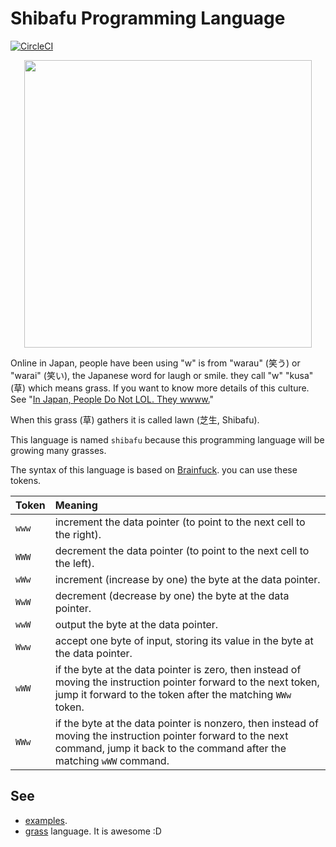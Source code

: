 # Shibafu Programming Language
[![CircleCI](https://circleci.com/gh/Code-Hex/shibafu.svg?style=svg&circle-token=42af5120e1edd375241967a09e303d2a4064b840)](https://circleci.com/gh/Code-Hex/shibafu)

<p align="center">
  <img width="460" src="https://user-images.githubusercontent.com/6500104/59754663-7fae8d00-92c1-11e9-9b11-a9a3ec172967.jpg">
</p>

Online in Japan, people have been using "w" is from "warau" (笑う) or "warai" (笑い), the Japanese word for laugh or smile. they call "w" "kusa" (草) which means grass. 
If you want to know more details of this culture. See "[In Japan, People Do Not LOL. They wwww.](https://kotaku.com/in-japan-people-do-not-lol-they-wwww-5986170)"

When this grass (草) gathers it is called lawn (芝生, Shibafu).

This language is named `shibafu` because this programming language will be growing many grasses.

The syntax of this language is based on [Brainfuck](https://en.wikipedia.org/wiki/Brainfuck). you can use these tokens.

|  Token  |                                                                                                                                                                            Meaning                                                                                                                                                                              |
|---------|:-----------------------------------------------------------------------------------------------------------------------------------------------------------------------------------------------------------------------------------------------------------------------------------------------------------------------------------------------------------------|
|  `www`  | increment the data pointer (to point to the next cell to the right).                                                                                                                                                                                                                                                                                              |
|  `WWW`  | decrement the data pointer (to point to the next cell to the left).                                                                                                                                                                                                                                                                                               |
|  `wWw`  | increment (increase by one) the byte at the data pointer.                                                                                                                                                                                                                                                                                                         |
|  `WwW`  | decrement (decrease by one) the byte at the data pointer.                                                                                                                                                                                                                                                                                                         |
|  `wwW`  | output the byte at the data pointer.                                                                                                                                                                                                                                                                                                                              |
|  `Www`  | accept one byte of input, storing its value in the byte at the data pointer.                                                                                                                                                                                                                                                                                      |
|  `wWW`  | if the byte at the data pointer is zero, then instead of moving the instruction pointer forward to the next token, jump it forward to the token after the matching `WWw` token.                                                                                                                                                                                   |
|  `WWw`  | if the byte at the data pointer is nonzero, then instead of moving the instruction pointer forward to the next command, jump it back to the command after the matching `wWW` command.                                                                                                                                                                                 |

## See

- [examples](https://github.com/Code-Hex/shibafu/tree/master/example).
- [grass](http://blue.sky.or.jp/grass/doc_ja.html) language. It is awesome :D
